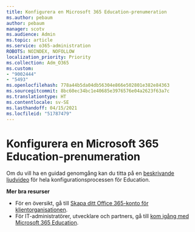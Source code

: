 ```yaml
---
title: Konfigurera en Microsoft 365 Education-prenumeration
ms.author: pebaum
author: pebaum
manager: scotv
ms.audience: Admin
ms.topic: article
ms.service: o365-administration
ROBOTS: NOINDEX, NOFOLLOW
localization_priority: Priority
ms.collection: Adm_O365
ms.custom:
- "9002444"
- "5493"
ms.openlocfilehash: 778a44b5da04db56304e866e502801e382e84363
ms.sourcegitcommit: 8bc60ec34bc1e40685e3976576e04a2623f63a7c
ms.translationtype: HT
ms.contentlocale: sv-SE
ms.lasthandoff: 04/15/2021
ms.locfileid: "51787479"
---
```

# <a name="set-up-a-microsoft-365-education-subscription"></a>Konfigurera en Microsoft 365 Education-prenumeration

Om du vill ha en guidad genomgång kan du titta på en [beskrivande ljudvideo](https://aka.ms/M365EduSetup) för hela konfigurationsprocessen för Education.

**Mer bra resurser**

- För en översikt, gå till [Skapa ditt Office 365-konto för klientorganisationen](https://docs.microsoft.com/microsoft-365/education/deploy/create-your-office-365-tenant).
- För IT-administratörer, utvecklare och partners, gå till [kom igång med Microsoft 365 Education](https://docs.microsoft.com/education/).